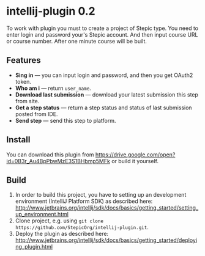 # intellij-plugin 0.2

To work with plugin you must to create a project of Stepic type.
You need to enter login and password your's Stepic account.
And then input course URL or course number.
After one minute course will be built.

## Features
* **Sing in** — you can input login and password, and then you get OAuth2 token.
* **Who am i** — return `user_name`.
* **Download last submission** — download your latest submission this step from site.
* **Get a step status** — return a step status and status of last submission posted from IDE.
* **Send step** — send this step to platform.


## Install
You can download this plugin from https://drive.google.com/open?id=0B3r_Au4BpPbwMzE3S1BHbmp5MFk or build it yourself.

## Build
1. In order to build this project, you have to setting up an development environment (IntelliJ Platform SDK) as described here: http://www.jetbrains.org/intellij/sdk/docs/basics/getting_started/setting_up_environment.html
2. Clone project, e.g. using `git clone https://github.com/StepicOrg/intellij-plugin.git`. 
3. Deploy the plugin as described here: http://www.jetbrains.org/intellij/sdk/docs/basics/getting_started/deploying_plugin.html
